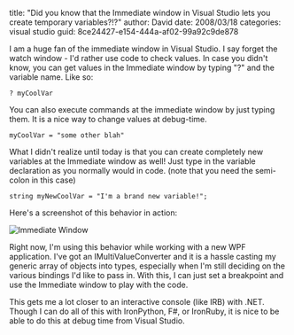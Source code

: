
title: "Did you know that the Immediate window in Visual Studio lets you create temporary variables?!?"
author: David
date: 2008/03/18
categories: visual studio
guid: 8ce24427-e154-444a-af02-99a92c9de878

I am a huge fan of the immediate window in Visual Studio. I say forget the watch window - I'd rather use code to check values. In case you didn't know, you can get values in the Immediate window by typing "?" and the variable name. Like so:

    ? myCoolVar

You can also execute commands at the immediate window by just typing them. It is a nice way to change values at debug-time.

    myCoolVar = "some other blah"

What I didn't realize until today is that you can create completely new variables at the Immediate window as well! Just type in the variable declaration as you normally would in code. (note that you need the semi-colon in this case)

    string myNewCoolVar = "I'm a brand new variable!";

Here's a screenshot of this behavior in action:

![Immediate Window](http://www.mohundro.com/blog/content/binary/WindowsLiveWriter/DidyouknowthattheImmediatewindowinVisual_A747/image_2.png) 

Right now, I'm using this behavior while working with a new WPF application. I've got an IMultiValueConverter and it is a hassle casting my generic array of objects into types, especially when I'm still deciding on the various bindings I'd like to pass in. With this, I can just set a breakpoint and use the Immediate window to play with the code.

This gets me a lot closer to an interactive console (like IRB) with .NET. Though I can do all of this with IronPython, F#, or IronRuby, it is nice to be able to do this at debug time from Visual Studio.


